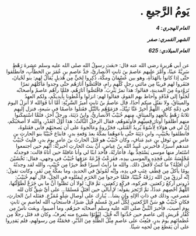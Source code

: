 <h1 dir="rtl">يَومُ الرَّجيعِ .</h1>

<h5 dir="rtl">العام الهجري:  4

الشهر القمري: صفر

العام الميلادي: 625</h5>

<p dir="rtl">عن أبي هُريرةَ رضي الله عنه قال: «بعَث رسولُ الله صلى الله عليه وسلم عشرةَ رَهْطٍ سَرِيَّةً عينًا، وأَمَّرَ عليهم عاصمَ بنَ ثابتٍ الأَنصاريَّ، جَدَّ عاصمِ بنِ عُمَرَ بنِ الخطاَّبِ، فانطلقوا حتَّى إذا كانوا بالهَدَأَةِ، وهو بين عُسْفانَ ومكَّةَ، ذُكِروا لِحَيٍّ مِن هُذيلٍ يُقالُ لهم: بنو لَحْيانَ، فنَفَروا لهم قريبًا مِن مائتي رجلٍ كُلُّهم رامٍ، فاقْتَصُّوا آثارَهُم حتَّى وجدوا مَأكلَهُم تمرًا تَزوَّدوهُ مِنَ المدينةِ، فقالوا: هذا تمرُ يَثْرِبَ. فاقْتَصُّوا آثارَهُم، فلمَّا رآهُم عاصمٌ وأصحابُه لَجَئُوا إلى فَدْفَدٍ وأحاط بهم القومُ، فقالوا لهم: انزلوا وأَعْطونا بِأَيديكُم، ولكم العهدُ والميثاقُ، ولا نقتُل منكم أحدًا، قال عاصمُ بنُ ثابتٍ أَميرُ السَّرِيَّةِ: أمَّا أنا فَوَالله لا أنزِلُ اليومَ في ذِمَّةِ كافرٍ، اللَّهمَّ أَخبِرْ عَنَّا نَبِيَّكَ، فرَمَوْهُم بالنَّبْلِ فقَتلوا عاصمًا في سَبعةٍ، فنزل إليهِم ثلاثةُ رَهْطٍ بالعهدِ والميثاقِ، منهم خُبَيْبٌ الأَنصاريُّ، وابنُ دَثِنَةَ، ورجلٌ آخرُ، فلمَّا اسْتمكَنوا منهم أطلقوا أَوتارَ قِسِيِّهِم فأَوثَقوهُم، فقال الرجلُ الثَّالثُ: هذا أوَّلُ الغَدْرِ، والله لا أَصحَبُكُم، إنَّ لي في هؤلاءِ لِأُسْوَةً يُريدُ القَتلى، فجَرَّروهُ وعالَجوهُ على أن يَصحبَهُم فأَبى فقَتلوهُ، فانطلقوا بخُبَيْبٍ، وابنِ دَثِنَةَ حتَّى باعوهُما بمكَّةَ بعدَ وَقعةِ بدرٍ، فابتاع خُبَيْبًا بنو الحارثِ بنِ عامرِ بنِ نَوفلِ بنِ عبدِ مَنافٍ، وكان خُبَيْبٌ هو قَتَلَ الحارثَ بنَ عامرٍ يومَ بدرٍ، فلَبِثَ خُبَيْبٌ عندهم أَسيرًا، فأخبرني عُبيدُ الله بنُ عِياضٍ، أنَّ بنتَ الحارثِ أخبرتْهُ: أنَّهم حين اجتمعوا اسْتَعار منها موسى يَسْتَحِدُّ بها، فأعارتْهُ، فأخذ ابنًا لي وأنا غافلةٌ حين أتاهُ قالت: فوجدتُه مُجْلِسَهُ على فَخِذِهِ والموسى بيدِه، ففَزِعْتُ فَزْعَةً عرَفها خُبَيْبٌ في وجهي، فقال: تَخْشَيْنَ أن أَقتُلَهُ؟ ما كنتُ لأَفعلَ ذلك. والله ما رأيتُ أَسيرًا قَطُّ خيرًا مِن خُبَيْبٍ، والله لقد وجدتُهُ يومًا يأكلُ مِن قِطْفِ عِنَبٍ في يدِه، وإنَّه لَمُوثَقٌ في الحديدِ، وما بمكَّةَ مِن ثَمَرٍ، وكانت تقولُ: إنَّه لَرزقٌ مِنَ الله رَزَقَهُ خُبَيْبًا، فلمَّا خرجوا مِنَ الحَرَمِ لِيقتُلوه في الحِلِّ، قال لهم خُبَيْبٌ: ذَروني أَركعُ رَكعتينِ. فتركوه، فركَع رَكعتينِ، ثمَّ قال: لولا أن تَظنُّوا أنَّ ما بي جَزَعٌ لَطَوَّلْتُها، اللَّهمَّ أَحْصِهم عددًا، ثمَّ ارْتَجز يقولُه: لا أُبالي حين أُقتَلُ مُسلمًا... على أيِّ شِقٍّ كان لله مَصرعي، وذلك في ذاتِ الإلهِ وإن يشأْ... يُبارِك على أَوصالِ شِلْوٍ مُمَزَّعِ. فقتَله ابنُ الحارثِ، فكان خُبَيْبٌ هو سَنَّ الرَّكعتينِ لِكُلِّ امرئٍ مُسلمٍ قُتِلَ صَبرًا، فاستجاب الله لعاصمِ بنِ ثابتٍ يومَ أُصيبَ، فأَخبرَ النَّبيُّ صلى الله عليه وسلم أصحابَه خبرَهُم، وما أُصيبوا، وبعَث ناسٌ مِن كُفَّارِ قُريشٍ إلى عاصمٍ حين حُدِّثوا أنَّه قُتِلَ، لِيُؤْتَوْا بشيءٍ منه يُعرفُ، وكان قد قتَل رجلًا مِن عُظمائهِم يومَ بدرٍ، فبُعِثَ على عاصمٍ مِثْلُ الظُّلَّةِ مِنَ الدَّبْرِ، فحَمَتْهُ مِن رسولهِم، فلم يَقدِروا على أن يَقطعَ مِن لَحمِه شيئًا.</p></br>
